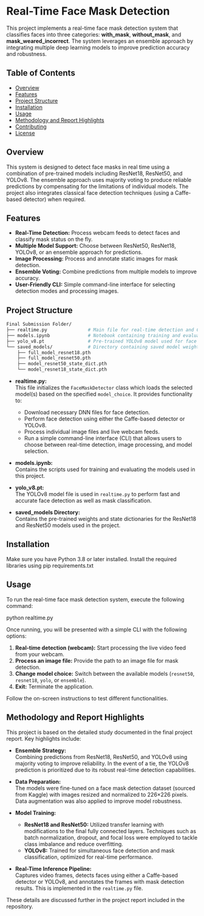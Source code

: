 # Real-Time Face Mask Detection

This project implements a real-time face mask detection system that classifies faces into three categories: **with_mask**, **without_mask**, and **mask_weared_incorrect**. The system leverages an ensemble approach by integrating multiple deep learning models to improve prediction accuracy and robustness.

## Table of Contents
- [Overview](#overview)
- [Features](#features)
- [Project Structure](#project-structure)
- [Installation](#installation)
- [Usage](#usage)
- [Methodology and Report Highlights](#methodology-and-report-highlights)
- [Contributing](#contributing)
- [License](#license)

## Overview
This system is designed to detect face masks in real time using a combination of pre-trained models including ResNet18, ResNet50, and YOLOv8. The ensemble approach uses majority voting to produce reliable predictions by compensating for the limitations of individual models. The project also integrates classical face detection techniques (using a Caffe-based detector) when required.

## Features
- **Real-Time Detection:** Process webcam feeds to detect faces and classify mask status on the fly.
- **Multiple Model Support:** Choose between ResNet50, ResNet18, YOLOv8, or an ensemble approach for predictions.
- **Image Processing:** Process and annotate static images for mask detection.
- **Ensemble Voting:** Combine predictions from multiple models to improve accuracy.
- **User-Friendly CLI:** Simple command-line interface for selecting detection modes and processing images.

## Project Structure
```bash
Final Submission Folder/
├── realtime.py               # Main file for real-time detection and CLI interface
├── models.ipynb              # Notebook containing training and evaluation scripts
├── yolo_v8.pt                # Pre-trained YOLOv8 model used for face detection and mask classification
└── saved_models/             # Directory containing saved model weights
    ├── full_model_resnet18.pth
    ├── full_model_resnet50.pth
    ├── model_resnet50_state_dict.pth
    └── model_resnet18_state_dict.pth
```

- **realtime.py:**  
  This file initializes the `FaceMaskDetector` class which loads the selected model(s) based on the specified `model_choice`. It provides functionality to:
  - Download necessary DNN files for face detection.
  - Perform face detection using either the Caffe-based detector or YOLOv8.
  - Process individual image files and live webcam feeds.
  - Run a simple command-line interface (CLI) that allows users to choose between real-time detection, image processing, and model selection.

- **models.ipynb:**  
  Contains the scripts used for training and evaluating the models used in this project.

- **yolo_v8.pt:**  
  The YOLOv8 model file is used in `realtime.py` to perform fast and accurate face detection as well as mask classification.

- **saved_models Directory:**  
  Contains the pre-trained weights and state dictionaries for the ResNet18 and ResNet50 models used in the project.

## Installation
Make sure you have Python 3.8 or later installed. Install the required libraries using pip
requirements.txt


## Usage
To run the real-time face mask detection system, execute the following command:

python realtime.py

Once running, you will be presented with a simple CLI with the following options:

1. **Real-time detection (webcam):** Start processing the live video feed from your webcam.  
2. **Process an image file:** Provide the path to an image file for mask detection.  
3. **Change model choice:** Switch between the available models (`resnet50`, `resnet18`, `yolo`, or `ensemble`).  
4. **Exit:** Terminate the application.

Follow the on-screen instructions to test different functionalities.

## Methodology and Report Highlights
This project is based on the detailed study documented in the final project report. Key highlights include:

- **Ensemble Strategy:**  
  Combining predictions from ResNet18, ResNet50, and YOLOv8 using majority voting to improve reliability. In the event of a tie, the YOLOv8 prediction is prioritized due to its robust real-time detection capabilities.

- **Data Preparation:**  
  The models were fine-tuned on a face mask detection dataset (sourced from Kaggle) with images resized and normalized to 226×226 pixels. Data augmentation was also applied to improve model robustness.

- **Model Training:**  
  - **ResNet18 and ResNet50:** Utilized transfer learning with modifications to the final fully connected layers. Techniques such as batch normalization, dropout, and focal loss were employed to tackle class imbalance and reduce overfitting.
  - **YOLOv8:** Trained for simultaneous face detection and mask classification, optimized for real-time performance.

- **Real-Time Inference Pipeline:**  
  Captures video frames, detects faces using either a Caffe-based detector or YOLOv8, and annotates the frames with mask detection results. This is implemented in the `realtime.py` file.

These details are discussed further in the project report included in the repository.

